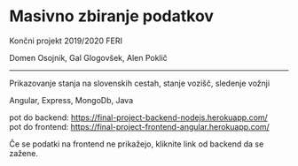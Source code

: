 # Masivno zbiranje podatkov
Končni projekt 2019/2020 FERI

Domen Osojnik, Gal Glogovšek, Alen Poklič

____________________________________________

Prikazovanje stanja na slovenskih cestah, stanje vozišč, sledenje vožnji

Angular, Express, MongoDb, Java

pot do backend: https://final-project-backend-nodejs.herokuapp.com/  
pot do frontend: https://final-project-frontend-angular.herokuapp.com/

Če se podatki na frontend ne prikažejo, kliknite link od backend da se zažene.
